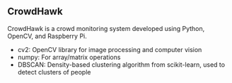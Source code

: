## CrowdHawk
CrowdHawk is a crowd monitoring system developed using Python, OpenCV, and Raspberry Pi.

- cv2: OpenCV library for image processing and computer vision
- numpy: For array/matrix operations
- DBSCAN: Density-based clustering algorithm from scikit-learn, used to detect clusters of people

